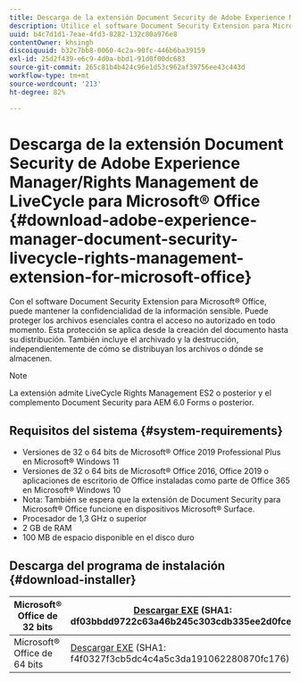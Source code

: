 ```yaml
---
title: Descarga de la extensión Document Security de Adobe Experience Manager/Rights Management de LiveCycle para Microsoft® Office
description: Utilice el software Document Security Extension para Microsoft&reg; Office para proteger los archivos esenciales contra el acceso no autorizado
uuid: b4c7d1d1-7eae-4fd3-8282-132c80a976e8
contentOwner: khsingh
discoiquuid: b32c7bb8-0060-4c2a-90fc-446b6ba39159
exl-id: 25d2f439-e6c9-4d0a-bbd1-91d0f00dc683
source-git-commit: 265c81b4b424c96e1d53c962af39756ee43c443d
workflow-type: tm+mt
source-wordcount: '213'
ht-degree: 82%

---
```


# Descarga de la extensión Document Security de Adobe Experience Manager/Rights Management de LiveCycle para Microsoft® Office {#download-adobe-experience-manager-document-security-livecycle-rights-management-extension-for-microsoft-office}

Con el software Document Security Extension para Microsoft® Office, puede mantener la confidencialidad de la información sensible. Puede proteger los archivos esenciales contra el acceso no autorizado en todo momento. Esta protección se aplica desde la creación del documento hasta su distribución. También incluye el archivado y la destrucción, independientemente de cómo se distribuyan los archivos o dónde se almacenen.

>[!NOTE]
>
>La extensión admite LiveCycle Rights Management ES2 o posterior y el complemento Document Security para AEM 6.0 Forms o posterior.

## Requisitos del sistema {#system-requirements}

* Versiones de 32 o 64 bits de Microsoft® Office 2019 Professional Plus en Microsoft® Windows 11
* Versiones de 32 o 64 bits de Microsoft® Office 2016, Office 2019 o aplicaciones de escritorio de Office instaladas como parte de Office 365 en Microsoft® Windows 10
* Nota: También se espera que la extensión de Document Security para Microsoft® Office funcione en dispositivos Microsoft® Surface.
* Procesador de 1,3 GHz o superior
* 2 GB de RAM
* 100 MB de espacio disponible en el disco duro

## Descarga del programa de instalación {#download-installer}

| Microsoft® Office de 32 bits | [Descargar EXE](https://download.macromedia.com/pub/livecycle/policyserver/DocumentSecurityExtensionforMicrosoftOffice.exe) (SHA1: df03bbdd9722c63a46b245c303cdb335ee2d0fce) | [Descargar MSI](https://download.macromedia.com/pub/livecycle/policyserver/DocumentSecurityExtensionforMicrosoftOffice.zip) (SHA1: e70661f72ba640c37911c6d17d520ceaf84c2122) |
|---|---|---|
| Microsoft® Office de 64 bits | [Descargar EXE](https://download.macromedia.com/pub/livecycle/policyserver/DocumentSecurityExtensionforMicrosoftOffice64.exe) (SHA1: f4f0327f3cb5dc4c4a5c3da191062280870fc176) | [Descargar MSI](https://download.macromedia.com/pub/livecycle/policyserver/DocumentSecurityExtensionforMicrosoftOffice64.zip) (SHA1: 73f408f860143008915ee86b13edd0e76789b4fc) |
